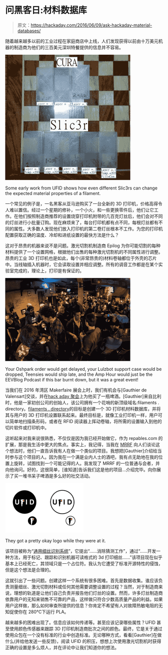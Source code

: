 # 问黑客日:材料数据库

> 原文：<https://hackaday.com/2016/06/09/ask-hackaday-material-databases/>

随着越来越多以前的工业过程在家庭商店中上线，人们发现获得以前由十万美元机器的制造商为他们的三百美元深圳特餐提供的信息并不容易。

[![Some early work from UFID shows how even different Slic3rs can change the expected material properties of a filament.](img/6cc96c134b750000c74bea6eca8578bf.png)](https://hackaday.com/wp-content/uploads/2016/05/lables.jpg)

Some early work from UFID shows how even different Slic3rs can change the expected material properties of a filament.

一个常见的例子是，一名黑客从亚马逊购买了一台全新的 3D 打印机，价格高得令人难以置信。经过一个星期的修补，一个小火，和一些更换零件后，他们让它工作。在他们按照制造商推荐的设置烧穿打印机附带的几百克灯丝后，他们会对不同的灯丝进行小批量订购。现在麻烦来了，每台打印机都有点不同，每根灯丝都有不同的属性。大多数人发现他们放入打印机的第二卷灯丝根本不工作。为您的打印机配置获取正确的温度、冷却和进纸设置的最快方法是什么？

这对于昂贵的机器来说不是问题。激光切割机制造商 Epilog 为你可能切割的每种材料提供了一个设置网格，根据他们出售的每种激光切割机的不同属性进行调整。昂贵的工业 3D 打印机也是如此，每个(非常昂贵的)材料卷轴都位于外壳的芯片中。当线轴插入机器时，它会读取设置并相应调整。所有的调音工作都是在某个实验室完成的，理论上，打印是有保证的。

[![Your Oshpark order would get delayed, your lulzbot support case would be dropped, teensies would ship late, and the Amp Hour would just be the EEVBlog Podcast if this bar burnt down, but it was a great event!](img/5cb7be3c5bcf0335e500ac1e9c5b816b.png)](https://hackaday.com/wp-content/uploads/2016/05/7849941464125264868.jpg)

Your Oshpark order would get delayed, your Lulzbot support case would be dropped, Teensies would ship late, and the Amp Hour would just be the EEVBlog Podcast if this bar burnt down, but it was a great event!

当我们在 2016 年湾区 Makerfaire 展会上时，我们有机会与[Gauthier de Valensart]交谈，并在[hack aday 聚会](http://hackaday.com/2016/05/25/how-to-have-a-beer-with-every-electronics-person/)上为他买了一瓶啤酒。[Gauthier]来自比利时，他是一家初创公司的创始人，该公司拥有一个花哨的新顶级域名:filaments . directory。[filaments . directory](http://filaments.directory)的目标是创建一个 3D 打印机材料数据库，并将其与用户的 3D 打印机设置联系起来。最终目标是，就像工业打印机一样，用户可以简单地扫描条形码，或者在 RFID 阅读器上挥动卷轴，将所需的设置输入到他的切片软件或打印机中。

这听起来对我来说很熟悉，不仅仅是因为我已经开始做它，作为 repables.com 的扩展，那是我生活中更大的焦点。事实上，我记得，当我在 [MRRF](http://hackaday.com/tag/mrrf/) 向人们谈论这个想法时，他们一直告诉我有人在做一个类似的项目。我想把[Gauthier]介绍给当时参与这个项目的人。因为我在一个满是业内人士的酒吧，我有点无助地在我的位置上旋转，试图找到一个可能记得的人。我发现了 MRRF 的一位普通与会者，并向他询问。好的，这很简单，[谁知道]告诉我们这是他的项目…介绍完毕。向你展示了买一堆书呆子啤酒是多么好的社交活动。

[![They got a pretty okay logo while they were at it.](img/ef82d02ca655fe3fe848fea949ca5497.png)](https://hackaday.com/wp-content/uploads/2016/05/ufid-logo-mockups.png)

They got a pretty okay logo while they were at it.

该项目被称为“[通用细丝识别系统](https://plus.google.com/communities/107859862288161234107)”，它提出“……消除猜测工作”，通过“……开发一种方法，用于标记、跟踪和识别机器可读格式的 3d 打印细丝……”该项目现在似乎基本上已经死亡，其领域只是一个占位符。我认为它遭受了标准开源特性的侵蚀，但是这个想法是合理的。

这就引出了一些问题。创建这样一个系统有很多困难。首先是数据收集。谁应该负责测量细丝、激光切割材料或任何其他需要调整设置的过程？当然，对于制造商来说，理想的轨道是让他们自己负责并报告他们灯丝的设置。然而，许多灯丝制造商依靠用户的无知来销售不可靠的产品，这样做只符合少数高质量产品的利益。如果用户这样做，那么如何审查所提供的信息？你肯定不希望有人对故障热敏电阻的无知促使你在 280℃下运行 PLA。

越来越多的困难出现了。信息应该如何传递等。甚至应该记录哪些属性？UFID 甚至使用颜色传感器来跟踪 3D 打印机制造商批次之间的颜色。最终，它是关于通过使用众包在一个没有标准的行业中创造标准。无论哪种方式，看看[Gauthier]在做什么(并给他发送一些反馈)，阅读 UFID 的积压，想想上次使用激光切割机时获得正确的设置是多么烦人，并在评论中让我们知道你的想法。